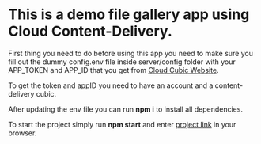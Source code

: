 # This is a demo file gallery app using Cloud Content-Delivery.


First thing you need to do before using this app you need to make sure you fill out the dummy config.env file 
inside server/config folder with your APP_TOKEN and APP_ID that you get from [Cloud Cubic Website](https://cubic.simsknightcloudservices.co.za).

To get the token and appID you need to have an account and a content-delivery cubic.

After updating the env file you can run **npm i** to install all dependencies.

To start the project simply run **npm start** and enter [project link](http://localhost:5000) in your browser.

